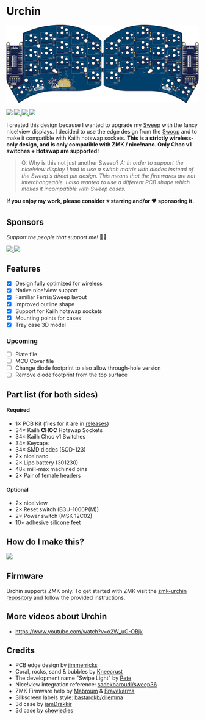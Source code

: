 # Urchin

![PCB Preview](./gallery/main/main-top.png)

<span>
  <img src="https://img.shields.io/github/last-commit/duckyb/urchin?style=flat-square">
  <a href="https://github.com/duckyb/urchin/releases">
    <img src="https://img.shields.io/github/v/release/duckyb/urchin?include_prereleases&color=success&style=flat-square">
    <img src="https://img.shields.io/github/downloads/duckyb/urchin/total?color=success&style=flat-square">
  </a>
  <img src="https://img.shields.io/static/v1?label=license&message=MIT&color=success&style=flat-square">
</span>

I created this design because I wanted to upgrade my [Sweep](https://github.com/davidphilipbarr/Sweep) with the fancy nice!view displays. I decided to use the edge design from the [Swoop](https://github.com/jimmerricks/swoop) and to make it compatible with Kailh hotswap sockets.
**This is a strictly wireless-only design, and is only compatible with ZMK / nice!nano. Only Choc v1 switches + Hotswap are supported!**

> Q: Why is this not just another Sweep?
*A: In order to support the nice!view display I had to use a switch matrix with diodes instead of the Sweep's direct pin design. This means that the firmwares are not interchangeable. I also wanted to use a different PCB shape which makes it incompatible with Sweep cases.*

**If you enjoy my work, please consider ⭐ starring and/or ❤ sponsoring it.**

## Sponsors

*Support the people that support me!* 🙏🏻

<span class="sponsors">
  <a href="https://www.pcbway.com/">
    <img src="https://user-images.githubusercontent.com/27895007/201170595-901a4723-b910-418c-b273-a5c9987ad1c8.png" height="50"/>
  </a>
  <a href="https://shop.beekeeb.com/">
    <img src="https://user-images.githubusercontent.com/27895007/192096782-2ca086d8-54a3-42fd-a67b-0f1e25f1ffbc.png" height="50"/>
  </a>
</span>

## Features
- [x] Design fully optimized for wireless
- [x] Native nice!view support
- [x] Familiar Ferris/Sweep layout
- [x] Improved outline shape
- [x] Support for Kailh hotswap sockets
- [x] Mounting points for cases
- [x] Tray case 3D model

### Upcoming
- [ ] Plate file
- [ ] MCU Cover file
- [ ] Change diode footprint to also allow through-hole version
- [ ] Remove diode footprint from the top surface

## Part list (for both sides)
#### Required
- 1× PCB Kit (files for it are in [releases](https://github.com/duckyb/urchin/releases))
- 34× Kailh **CHOC** Hotswap Sockets
- 34× Kailh Choc v1 Switches
- 34× Keycaps
- 34× SMD diodes (SOD-123)
- 2× nice!nano
- 2× Lipo battery (301230)
- 48× mill-max machined pins
- 2× Pair of female headers
#### Optional
- 2× nice!view
- 2× Reset switch (B3U-1000P(M))
- 2× Power switch (MSK 12C02)
- 10× adhesive silicone feet

## How do I make this?

<a href="https://youtu.be/CHSh1-dJq24" target="_blank">
<img src="https://gist.githubusercontent.com/duckyb/337340baa1f0c8bcc06fef7b3b57242b/raw/97e6e0748dd1b8a3fb54fac0a88e84e6b6e0e10a/build-guide-button.svg" height="44">
</a>

## Firmware
Urchin supports ZMK only. To get started with ZMK visit the [zmk-urchin repository](https://github.com/duckyb/zmk-urchin) and follow the provided instructions.

## More videos about Urchin
- https://www.youtube.com/watch?v=o2W_uG-OBjk

## Credits
- PCB edge design by [jimmerricks](https://github.com/jimmerricks/swoop)
- Coral, rocks, sand & bubbles by [Kneecrust](https://linktr.ee/kneecrust)
- The development name "Swipe Light" by [Pete](https://github.com/petejohanson)
- Nice!view integration reference: [sadekbaroudi/sweep36](https://github.com/sadekbaroudi/sweep36)
- ZMK Firmware help by [Mabroum](https://github.com/AlaaSaadAbdo) & [Bravekarma](https://github.com/caksoylar)
- Silkscreen labels style: [bastardkb/dilemma](https://github.com/Bastardkb/Dilemma)
- 3d case by [iamDrakkir](https://github.com/iamDrakkir)
- 3d case by [chewiedies](https://www.printables.com/it/social/360738-chewiedies/about)
